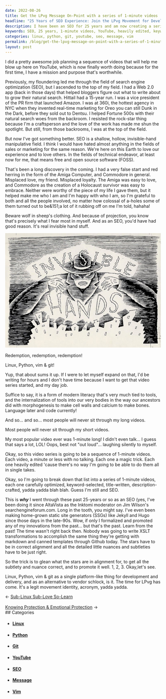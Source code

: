 ```yaml
---
date: 2022-08-26
title: Get the LPvg Message On-Point with a series of 1-minute videos
headline: "25 Years of SEO Experience: Join the LPvg Movement for Development and Delivery!"
description: I have been an SEO for 25 years and am now creating a series of 1-minute videos to grow my presence on YouTube. I'm using heavily edited videos, optimized for keywords and titles, to spread my message and mission. I decided to promote the idea of Linux, Python, vim and git as a single platform for development and delivery, and called it the LPvg movement. Join me as I share my 25 years of SEO experience to help you grow your presence on YouTube.
keywords: SEO, 25 years, 1-minute videos, YouTube, heavily edited, keywords, titles, message, mission, Linux, Python, vim, git, static site generators, XSLT, markdown, templates, Github, alignment, stars, nuances, subtleties, vendor schlock, LPvg movement
categories: linux, python, git, youtube, seo, message, vim
permalink: /blog/get-the-lpvg-message-on-point-with-a-series-of-1-minute-videos/
layout: post
---
```



I did a pretty awesome job planning a sequence of videos that will help me blow
up here on YouTube, which is now finally worth doing because for the first
time, I have a mission and purpose that's worthwhile.

Previously, my floundering led me through the field of search engine
optimization (SEO), but I ascended to the top of my field. I had a Web 2.0 app
(back in those days) that helped bloggers figure out what to write about to
grow their natural search. Hittail had a 15-year run. I was a vice president of
the PR firm that launched Amazon. I was at 360i, the hottest agency in NYC when
they invented real-time marketing for Oreo you can still Dunk in the Dark,
before they sold out to Dentsu. I helped Fortune 500s with their natural search
woes from the backroom. I resisted the rock-star thing because I'm a
craftsperson and the love of the work has made me shun the spotlight. But
still, from those backrooms, I was at the top of the field.

But now I've got something better. SEO is a shallow, hollow, invisible-hand
manipulative field. I think I would have hated almost anything in the fields of
sales or marketing for the same reason. We're here on this Earth to love our
experience and to love others. In the fields of technical endeavor, at least
now for me, that means free and open source software (FOSS).

That's been a long discovery in the coming. I had a very false start and red
herring in the form of the Amiga Computer, and Commodore in general. Misplaced
love, my friend. Misplaced loyalty. The Amiga was easy to love, and Commodore
as the creation of a Holocaust survivor was easy to embrace. Neither were
worthy of the piece of my life I gave them, but it helped make me who I am and
I'm happy with who I am, so I'm grateful to both and all the people involved,
no matter how colossal of a-holes some of them turned out to be&151;a lot of it
rubbing off on me I'm told, hahaha!

Beware wolf in sheep's clothing. And because of projection, you know that's
precisely what I fear most in myself. And as an SEO, you'd have had good
reason. It's real invisible hand stuff.

![Invisible Hands Seo Liquid Television](/assets/images/invisible-hands-seo-liquid-television.jpg)

Redemption, redemption, redemption!

Linux, Python, vim & git!

Yup, that about sums it up. If I were to let myself expand on that, I'd be
writing for hours and I don't have time because I want to get that video series
started, and my day job.

Suffice to say, it is a form of modern literacy that's very much tied to tools,
and the internalization of tools into our very bodies in the way our ancestors
did with morphogenesis to make cell walls and calcium to make bones. Language
later and code currently!

And so... and so... most people will never sit through my long videos.

Most people will never sit through my short videos.

My most popular video ever was 1-minute long! I didn't even talk... I guess
that says a lot, LOL! Oops, best not "out loud"... laughing silently to myself.

Okay, so this video series is going to be a sequence of 1-minute videos. Each
video, a minute or less with no talking. Each one a magic trick. Each one
heavily edited 'cause there's no way I'm going to be able to do them all in
single takes.

Okay, so I'm going to break down that list into a series of 1-minute videos,
each one carefully optimized, keyword-selected, title-written,
description-crafted, yadda yadda blah blah. Guess I'm still and SEO.

This is ***why*** I went through these past 25-years or so as an SEO (yes, I've
been doing it since AltaVista as the Inktomi moderator on Jim Wilson's
searchengineforum.com. Long in the tooth, you might say. I've even been making
home-grown static site generators (SSGs) like Jekyll and Hugo since those days
in the late-90s. Wow, if only I formalized and promoted any of my innovations
from the past... but that's the past. Learn from the past! The time wasn't
right back then. Nobody was going to write XSLT transformations to accomplish
the same thing they're getting with markdown and canned templates through
Github today. The stars have to be in correct alignment and all the detailed
little nuances and subtleties have to be just right.

So the trick is to glean what the stars are in alignment for, to get all the
subtlety and nuance correct, and to promote it well. 1, 2, 3. Okay,let's see.

Linux, Python, vim & git as a single platform-like thing for development and
delivery, and as an alternative to vendor schlock, is it. The time for LPvg has
come. It's a legit movement identity, acronym, yadda yadda.


<div class="arrow-links"><div class="post-nav-prev"><span class="arrow">&larr;&nbsp;</span><a href="/blog/sub-linux-sub-love-so-learn/">Sub-Linux Sub-Love So-Learn</a></div> &nbsp; <div class="post-nav-next"><a href="/blog/knowing-protection-emotional-protection/">Knowing Protection & Emotional Protection</a><span class="arrow">&nbsp;&rarr;</span></div></div>
## Categories

<ul>
<li><h4><a href='/linux/'>Linux</a></h4></li>
<li><h4><a href='/python/'>Python</a></h4></li>
<li><h4><a href='/git/'>Git</a></h4></li>
<li><h4><a href='/youtube/'>YouTube</a></h4></li>
<li><h4><a href='/seo/'>SEO</a></h4></li>
<li><h4><a href='/message/'>Message</a></h4></li>
<li><h4><a href='/vim/'>Vim</a></h4></li></ul>